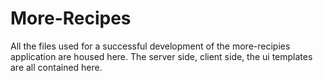 
# More-Recipes
All the files used for a successful development of the more-recipies application are housed here. 
The server side, client side, the ui templates are all contained here.


